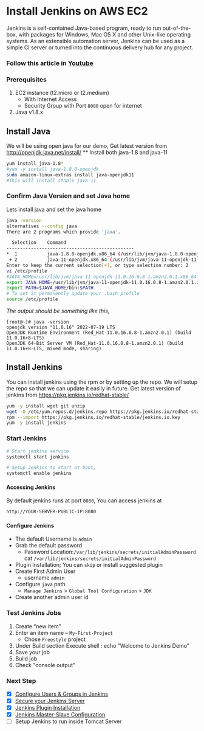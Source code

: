 # Install Jenkins on AWS EC2
Jenkins is a self-contained Java-based program, ready to run out-of-the-box, with packages for Windows, Mac OS X and other Unix-like operating systems. As an extensible automation server, Jenkins can be used as a simple CI server or turned into the continuous delivery hub for any project.

### Follow this article in **[Youtube](https://youtu.be/M32O4Yv0ANc)**

### Prerequisites
1. EC2 instance (t2.micro or t2.medium)
   - With Internet Access
   - Security Group with Port `8080` open for internet
1. Java v1.8.x 

## Install Java
We will be using open java for our demo, Get latest version from http://openjdk.java.net/install/
** Install both java-1.8 and java-11
```sh
yum install java-1.8*
#yum -y install java-1.8.0-openjdk
sudo amazon-linux-extras install java-openjdk11
#This will install stable java-11
```
### Confirm Java Version and set Java home
Lets install java and set the java home
```sh
java -version
alternatives --config java
There are 2 programs which provide 'java'.

  Selection    Command
-----------------------------------------------
*  1           java-1.8.0-openjdk.x86_64 (/usr/lib/jvm/java-1.8.0-openjdk-1.8.0.342.b07-1.amzn2.0.1.x86_64/jre/bin/java)
 + 2           java-11-openjdk.x86_64 (/usr/lib/jvm/java-11-openjdk-11.0.16.0.8-1.amzn2.0.1.x86_64/bin/java)
Enter to keep the current selection[+], or type selection number: 2
vi /etc/profile
#JAVA_HOME=/usr/lib/jvm/java-11-openjdk-11.0.16.0.8-1.amzn2.0.1.x86_64
export JAVA_HOME=/usr/lib/jvm/java-11-openjdk-11.0.16.0.8-1.amzn2.0.1.x86_64
export PATH=$JAVA_HOME/bin:$PATH
# To set it permanently update your .bash_profile
source /etc/profile
```
_The output should be something like this,_
```
[root@~]# java -version
openjdk version "11.0.16" 2022-07-19 LTS
OpenJDK Runtime Environment (Red_Hat-11.0.16.0.8-1.amzn2.0.1) (build 11.0.16+8-LTS)
OpenJDK 64-Bit Server VM (Red_Hat-11.0.16.0.8-1.amzn2.0.1) (build 11.0.16+8-LTS, mixed mode, sharing)
```

## Install Jenkins
You can install jenkins using the rpm or by setting up the repo. We will setup the repo so that we can update it easily in future.
Get latest version of jenkins from https://pkg.jenkins.io/redhat-stable/
```sh
yum -y install wget git unzip
wget -O /etc/yum.repos.d/jenkins.repo https://pkg.jenkins.io/redhat-stable/jenkins.repo
rpm --import https://pkg.jenkins.io/redhat-stable/jenkins.io.key
yum -y install jenkins
```

### Start Jenkins
```sh
# Start jenkins service
systemctl start jenkins

# Setup Jenkins to start at boot,
systemctl enable jenkins
```

#### Accessing Jenkins
By default jenkins runs at port `8080`, You can access jenkins at
```sh
http://YOUR-SERVER-PUBLIC-IP:8080
```
#### Configure Jenkins
- The default Username is `admin`
- Grab the default password 
  - Password Location:`/var/lib/jenkins/secrets/initialAdminPassword`
   cat `/var/lib/jenkins/secrets/initialAdminPassword`
- Plugin Installation; You can `skip` or install suggested plugin
- Create First Admin User
  - username `admin` 
- Configure `java` path
  - `Manage Jenkins` > `Global Tool Configuration` > `JDK`  
- Create another admin user id

### Test Jenkins Jobs
1. Create “new item”
1. Enter an item name – `My-First-Project`
   - Chose `Freestyle` project
1. Under Build section
	Execute shell : echo "Welcome to Jenkins Demo"
1. Save your job 
1. Build job
1. Check "console output"

### Next Step
- [x] [Configure Users & Groups in Jenkins](https://youtu.be/jZOqcB32dYM)
- [x] [Secure your Jenkins Server](https://youtu.be/19FmJumnkDc)
- [x] [Jenkins Plugin Installation](https://youtu.be/p_PqPBbjaZ4)
- [x] [Jenkins Master-Slave Configuration](https://youtu.be/hwrYURP4O2k)
- [ ] Setup Jenkins to run inside Tomcat Server